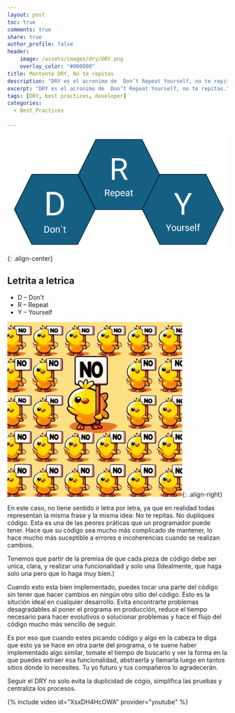 ```yaml
---
layout: post
toc: true
comments: true
share: true
author_profile: false
header:
    image: /assets/images/dry/DRY.png
    overlay_color: "#000000"
title: Mantente DRY, No te repitas
description: "DRY es el acronimo de  Don’t Repeat Yourself, no te repitas."
excerpt: "DRY es el acronimo de  Don’t Repeat Yourself, no te repitas."
tags: [DRY, best practices, developer]
categories: 
  - Best_Practices

---
```


![DRY](/assets/images/dry/DRY.png){: .align-center}

## Letrita a letrica

- D – Don’t
- R – Repeat
- Y – Yourself

![DRY](/assets/images/dry/pollito_negando_4.jpg){: .align-right}

En este caso, no tiene sentido ir letra por letra, ya que en realidad todas representan la misma frase y la misma idea: No te repitas. No dupliques código. Esta es una de las peores práticas que un programador puede tener. Hace que su código sea mucho más complicado de mantener, lo hace mucho más suceptible a errores e incoherencias cuando se realizan cambios.

Tenemos que partir de la premisa de que cada pieza de código debe ser unica, clara, y realizar una funcionalidad y solo una (Idealmente, que haga solo una pero que  lo haga muy bien.)

Cuando esto esta bien implementado, puedes tocar una parte del código sin tener que hacer cambios en ningún otro sitio del código. Esto es la situción ideal en cualquier desarrollo. Evita encontrarte problemas desagradables al poner el programa en producción, reduce el tiempo necesario para hacer evolutivos o solucionar problemas y hace el flujo del código mucho más sencillo de seguir.

Es por eso que cuando estes picando código y algo en la cabeza te diga que esto ya se hace en otra parte del programa, o te suene haber implementado algo similar, tomate el tiempo de buscarlo y ver la forma en la que puedes extraer esa funcionalidad, abstraerla y llamarla luego en tantos sitios dónde lo necesites. Tu yo futuro y tus compañeros lo agradecerán.

Seguir el DRY no solo evita la duplicidad de cógio, simplifica las pruebas y centraliza los procesos.

{% include video id="XsxDH4HcOWA" provider="youtube" %}

